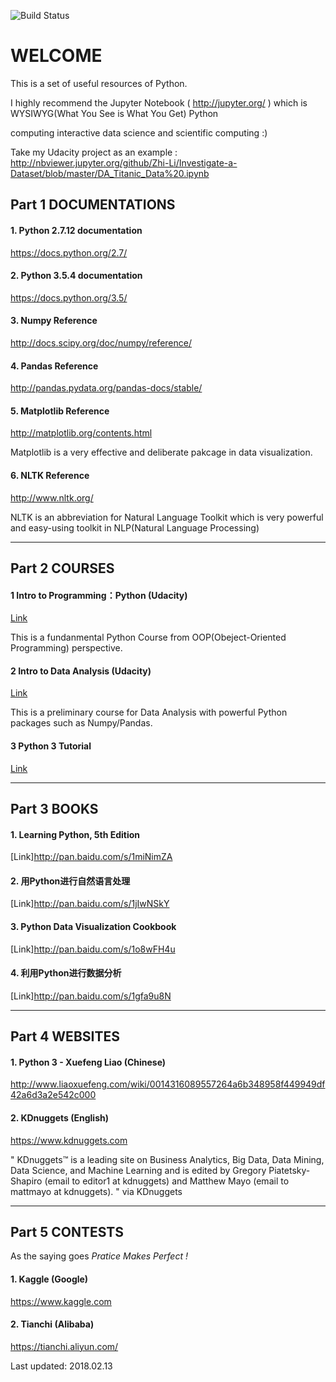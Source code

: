 ![Build Status](https://travis-ci.org/benhamner/Metrics.png)

WELCOME
===================


This is a set of useful resources of Python. 

I highly recommend the Jupyter Notebook ( http://jupyter.org/ ) which is WYSIWYG(What You See is What You Get) Python 

computing interactive data science and scientific computing :)

Take my Udacity project as an example : http://nbviewer.jupyter.org/github/Zhi-Li/Investigate-a-Dataset/blob/master/DA_Titanic_Data%20.ipynb

Part 1 DOCUMENTATIONS
-------------

#### 1. Python 2.7.12 documentation 

https://docs.python.org/2.7/

#### 2. Python 3.5.4 documentation 

https://docs.python.org/3.5/

#### 3. Numpy Reference

http://docs.scipy.org/doc/numpy/reference/

#### 4. Pandas Reference

http://pandas.pydata.org/pandas-docs/stable/

#### 5. Matplotlib Reference

http://matplotlib.org/contents.html

Matplotlib is a very effective and deliberate pakcage in data visualization. 

#### 6. NLTK Reference

http://www.nltk.org/

NLTK is an abbreviation for Natural Language Toolkit which is very powerful and easy-using toolkit in NLP(Natural Language Processing)

----------


Part 2 COURSES
-------------------

#### 1 Intro to Programming：Python (Udacity)
[Link][1]

This is a fundanmental Python Course from OOP(Obeject-Oriented Programming) perspective.

#### 2 Intro to Data Analysis (Udacity)

[Link][2]

This is a preliminary course for Data Analysis with powerful Python packages such as Numpy/Pandas.

#### 3 Python 3 Tutorial
[Link][3]

----------


Part 3 BOOKS
-------------

#### 1. Learning Python, 5th Edition

[Link]http://pan.baidu.com/s/1miNimZA

#### 2. 用Python进行自然语言处理

[Link]http://pan.baidu.com/s/1jIwNSkY

#### 3. Python Data Visualization Cookbook

[Link]http://pan.baidu.com/s/1o8wFH4u

#### 4. 利用Python进行数据分析

[Link]http://pan.baidu.com/s/1gfa9u8N

----------


Part 4 WEBSITES
-------------

#### 1. Python 3 - Xuefeng Liao (Chinese)

http://www.liaoxuefeng.com/wiki/0014316089557264a6b348958f449949df42a6d3a2e542c000

#### 2. KDnuggets (English)

https://www.kdnuggets.com

" KDnuggets™ is a leading site on Business Analytics, Big Data, Data Mining, Data Science, and Machine Learning and is edited by Gregory Piatetsky-Shapiro (email to editor1 at kdnuggets) and Matthew Mayo (email to mattmayo at kdnuggets). " via KDnuggets

----------


  [1]: https://cn.udacity.com/course/programming-foundations-with-python--ud036/
  [2]: https://cn.udacity.com/course/intro-to-data-analysis--ud170
  [3]: http://pan.baidu.com/s/1i4MYigt


Part 5 CONTESTS
-------------

As the saying goes *Pratice Makes Perfect !*

#### 1. Kaggle (Google)

https://www.kaggle.com

#### 2. Tianchi (Alibaba)

https://tianchi.aliyun.com/

Last updated: 2018.02.13
